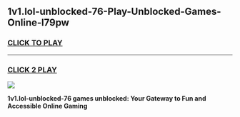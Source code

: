 
## 1v1.lol-unblocked-76-Play-Unblocked-Games-Online-l79pw
<h3>
<a href="https://premium76.site?title=1v1.lol-unblocked-76&ref=25A">CLICK TO PLAY</a></h3>
<hr>

<h3>
<a href="https://premium76.site?title=1v1.lol-unblocked-76&ref=25A">CLICK 2 PLAY</a>
  
</h3>

<a href="https://premium76.site?title=1v1.lol-unblocked-76&ref=25A"><img src="https://clearcache.store/games.png"></a>


**1v1.lol-unblocked-76 games unblocked: Your Gateway to Fun and Accessible Online Gaming**
